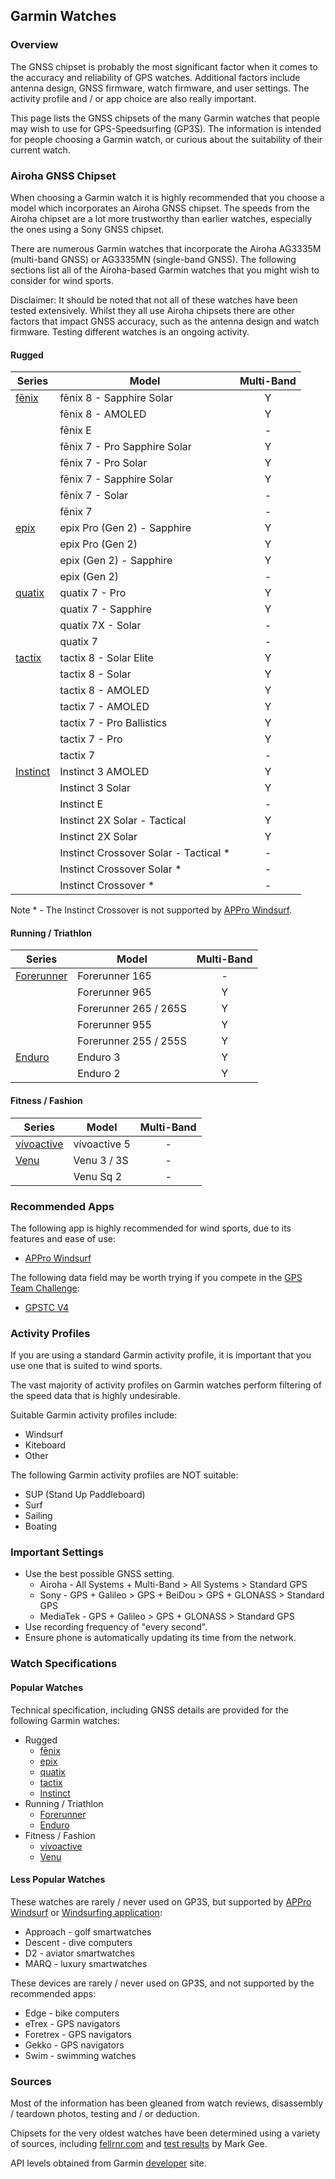 ## Garmin Watches

### Overview

The GNSS chipset is probably the most significant factor when it comes to the accuracy and reliability of GPS watches. Additional factors include antenna design, GNSS firmware, watch firmware, and user settings. The activity profile and / or app choice are also really important.

This page lists the GNSS chipsets of the many Garmin watches that people may wish to use for GPS-Speedsurfing (GP3S). The information is intended for people choosing a Garmin watch, or curious about the suitability of their current watch.



### Airoha GNSS Chipset

When choosing a Garmin watch it is highly recommended that you choose a model which incorporates an Airoha GNSS chipset. The speeds from the Airoha chipset are a lot more trustworthy than earlier watches, especially the ones using a Sony GNSS chipset.

There are numerous Garmin watches that incorporate the Airoha AG3335M (multi-band GNSS) or AG3335MN (single-band GNSS). The following sections list all of the Airoha-based Garmin watches that you might wish to consider for wind sports.

Disclaimer: It should be noted that not all of these watches have been tested extensively. Whilst they all use Airoha chipsets there are other factors that impact GNSS accuracy, such as the antenna design and watch firmware. Testing different watches is an ongoing activity.



#### Rugged

| Series                  | Model                                  | Multi-Band |
| ----------------------- | -------------------------------------- | :--------: |
| [fēnix](fenix.md)       | fēnix 8 - Sapphire Solar               |     Y      |
|                         | fēnix 8 - AMOLED                       |     Y      |
|                         | fēnix E                                |     -      |
|                         | fēnix 7 - Pro Sapphire Solar           |     Y      |
|                         | fēnix 7 - Pro Solar                    |     Y      |
|                         | fēnix 7 - Sapphire Solar               |     Y      |
|                         | fēnix 7 - Solar                        |     -      |
|                         | fēnix 7                                |     -      |
| [epix](epix.md)         | epix Pro (Gen 2) - Sapphire            |     Y      |
|                         | epix Pro (Gen 2)                       |     Y      |
|                         | epix (Gen 2) - Sapphire                |     Y      |
|                         | epix (Gen 2)                           |     -      |
| [quatix](quatix.md)     | quatix 7 - Pro                         |     Y      |
|                         | quatix 7 - Sapphire                    |     Y      |
|                         | quatix 7X - Solar                      |     -      |
|                         | quatix 7                               |     -      |
| [tactix](tactix.md)     | tactix 8 - Solar Elite                 |     Y      |
|                         | tactix 8 - Solar                       |     Y      |
|                         | tactix 8 - AMOLED                      |     Y      |
|                         | tactix 7 - AMOLED                      |     Y      |
|                         | tactix 7 - Pro Ballistics              |     Y      |
|                         | tactix 7 - Pro                         |     Y      |
|                         | tactix 7                               |     -      |
| [Instinct](instinct.md) | Instinct 3 AMOLED                      |     Y      |
|                         | Instinct 3 Solar                       |     Y      |
|                         | Instinct E                             |     -      |
|                         | Instinct 2X Solar - Tactical           |     Y      |
|                         | Instinct 2X Solar                      |     Y      |
|                         | Instinct Crossover Solar - Tactical \* |     -      |
|                         | Instinct Crossover Solar \*            |     -      |
|                         | Instinct Crossover \*                  |     -      |

Note \* - The Instinct Crossover is not supported by [APPro Windsurf](https://apps.garmin.com/apps/9567700b-6587-44be-9708-879bfc844791).



#### Running / Triathlon

| Series                      | Model                 | Multi-Band |
| --------------------------- | --------------------- | :--------: |
| [Forerunner](forerunner.md) | Forerunner 165        |     -      |
|                             | Forerunner 965        |     Y      |
|                             | Forerunner 265 / 265S |     Y      |
|                             | Forerunner 955        |     Y      |
|                             | Forerunner 255 / 255S |     Y      |
| [Enduro](enduro.md)         | Enduro 3              |     Y      |
|                             | Enduro 2              |     Y      |



#### Fitness / Fashion

| Series                      | Model        | Multi-Band |
| --------------------------- | ------------ | :--------: |
| [vívoactive](vivoactive.md) | vívoactive 5 |     -      |
| [Venu](venu.md)             | Venu 3 / 3S  |     -      |
|                             | Venu Sq 2    |     -      |



### Recommended Apps

The following app is highly recommended for wind sports, due to its features and ease of use:

- [APPro Windsurf](https://apps.garmin.com/apps/9567700b-6587-44be-9708-879bfc844791)

The following data field may be worth trying if you compete in the [GPS Team Challenge](https://www.gpsteamchallenge.com.au/):

- [GPSTC V4](https://apps.garmin.com/apps/f0f3fbd5-9de3-4d69-b89b-10b76d6a9f0f)



### Activity Profiles

If you are using a standard Garmin activity profile, it is important that you use one that is suited to wind sports.

The vast majority of activity profiles on Garmin watches perform filtering of the speed data that is highly undesirable.

Suitable Garmin activity profiles include:

- Windsurf
- Kiteboard
- Other

The following Garmin activity profiles are NOT suitable:

- SUP (Stand Up Paddleboard)
- Surf
- Sailing
- Boating



### Important Settings

- Use the best possible GNSS setting.
  - Airoha - All Systems + Multi-Band > All Systems > Standard GPS
  - Sony - GPS + Galileo > GPS + BeiDou > GPS + GLONASS > Standard GPS
  - MediaTek - GPS + Galileo > GPS + GLONASS > Standard GPS
- Use recording frequency of "every second".
- Ensure phone is automatically updating its time from the network.



### Watch Specifications

#### Popular Watches

Technical specification, including GNSS details are provided for the following Garmin watches:

- Rugged
  - [fēnix](fenix.md)
  - [epix](epix.md)
  - [quatix](quatix.md)
  - [tactix](tactix.md)
  - [Instinct](instinct.md)
- Running / Triathlon
  - [Forerunner](forerunner.md)
  - [Enduro](enduro.md)
- Fitness / Fashion
  - [vívoactive](vivoactive.md)
  - [Venu](venu.md)



#### Less Popular Watches

These watches are rarely / never used on GP3S, but supported by [APPro Windsurf](https://apps.garmin.com/apps/9567700b-6587-44be-9708-879bfc844791) or [Windsurfing application](https://apps.garmin.com/apps/9d47be43-2724-44e4-8f5e-3005b0766087):

- Approach - golf smartwatches
- Descent - dive computers
- D2 - aviator smartwatches
- MARQ - luxury smartwatches

These devices are rarely / never used on GP3S, and not supported by the recommended apps:

- Edge - bike computers
- eTrex - GPS navigators
- Foretrex - GPS navigators
- Gekko - GPS navigators
- Swim - swimming watches



### Sources

Most of the information has been gleaned from watch reviews, disassembly / teardown photos, testing and / or deduction.

Chipsets for the very oldest watches have been determined using a variety of sources, including [fellrnr.com](https://fellrnr.com/wiki/GPS_Accuracy-summary) and [test results](https://www.dropbox.com/sh/psdyxm93y2m12j3/AABNlbBRsF2E3edvzqnnMPC4a?dl=0&preview=Test+Results+-+All+Watches.xlsx) by Mark Gee.

API levels obtained from Garmin [developer](https://developer.garmin.com/connect-iq/compatible-devices/) site.

